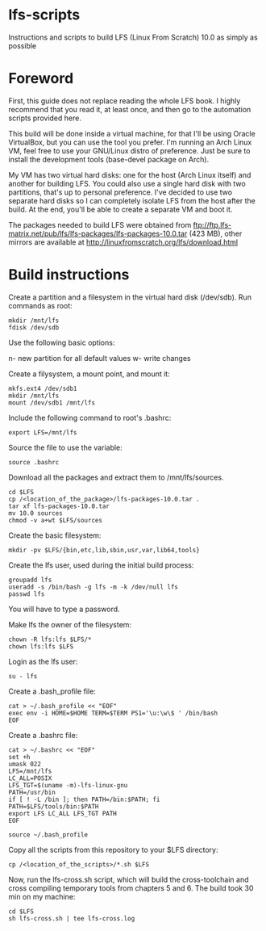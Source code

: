 # lfs-scripts
Instructions and scripts to build LFS (Linux From Scratch) 10.0 as simply as possible

# Foreword

First, this guide does not replace reading the whole LFS book. I highly recommend that you read it, at least once, and then go to the automation scripts provided here.

This build will be done inside a virtual machine, for that I'll be using Oracle VirtualBox, but you can use the tool you prefer. I'm running an Arch Linux VM, feel free to use your GNU/Linux distro of preference. Just be sure to install the development tools (base-devel package on Arch).

My VM has two virtual hard disks: one for the host (Arch Linux itself) and another for building LFS. You could also use a single hard disk with two partitions, that's up to personal preference. I've decided to use two separate hard disks so I can completely isolate LFS from the host after the build. At the end, you'll be able to create a separate VM and boot it.

The packages needed to build LFS were obtained from ftp://ftp.lfs-matrix.net/pub/lfs/lfs-packages/lfs-packages-10.0.tar (423 MB), other mirrors are available at http://linuxfromscratch.org/lfs/download.html

# Build instructions

Create a partition and a filesystem in the virtual hard disk (/dev/sdb). Run commands as root:

```
mkdir /mnt/lfs
fdisk /dev/sdb
```

Use the following basic options:

n- new partition
<Enter> for all default values
w- write changes

Create a filysystem, a mount point, and mount it:

```
mkfs.ext4 /dev/sdb1
mkdir /mnt/lfs
mount /dev/sdb1 /mnt/lfs
```

Include the following command to root's .bashrc:

```
export LFS=/mnt/lfs
```

Source the file to use the variable:

```
source .bashrc
```

Download all the packages and extract them to /mnt/lfs/sources.

```
cd $LFS
cp /<location_of_the_package>/lfs-packages-10.0.tar .
tar xf lfs-packages-10.0.tar
mv 10.0 sources
chmod -v a+wt $LFS/sources
```

Create the basic filesystem:

```
mkdir -pv $LFS/{bin,etc,lib,sbin,usr,var,lib64,tools}
```

Create the lfs user, used during the initial build process:

```
groupadd lfs
useradd -s /bin/bash -g lfs -m -k /dev/null lfs
passwd lfs
```

You will have to type a password.

Make lfs the owner of the filesystem:

```
chown -R lfs:lfs $LFS/*
chown lfs:lfs $LFS
```

Login as the lfs user:

```
su - lfs
```

Create a .bash_profile file:

```
cat > ~/.bash_profile << "EOF"
exec env -i HOME=$HOME TERM=$TERM PS1='\u:\w\$ ' /bin/bash
EOF
```

Create a .bashrc file:

```
cat > ~/.bashrc << "EOF"
set +h
umask 022
LFS=/mnt/lfs
LC_ALL=POSIX
LFS_TGT=$(uname -m)-lfs-linux-gnu
PATH=/usr/bin
if [ ! -L /bin ]; then PATH=/bin:$PATH; fi
PATH=$LFS/tools/bin:$PATH
export LFS LC_ALL LFS_TGT PATH
EOF

source ~/.bash_profile
```

Copy all the scripts from this repository to your $LFS directory:

```
cp /<location_of_the_scripts>/*.sh $LFS
```

Now, run the lfs-cross.sh script, which will build the cross-toolchain and cross compiling temporary tools from chapters 5 and 6. The build took 30 min on my machine:

```
cd $LFS
sh lfs-cross.sh | tee lfs-cross.log
```
